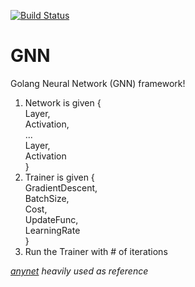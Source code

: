 [![Build Status](https://travis-ci.org/jacsmith21/gnn.png?branch=master)](https://travis-ci.org/jacsmith21/gnn)
# GNN
Golang Neural Network (GNN) framework!

1. Network is given {  
  Layer,  
  Activation,  
  ...  
  Layer,  
  Activation  
}
2. Trainer is given {  
  GradientDescent,  
  BatchSize,  
  Cost,  
  UpdateFunc,  
  LearningRate  
}
3. Run the Trainer with # of iterations

*[anynet](https://github.com/unixpickle/anynet) heavily used as reference*
